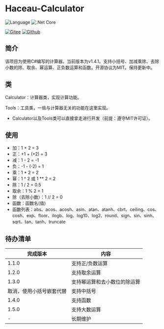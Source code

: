 Haceau-Calculator
=================
![Language](https://img.shields.io/badge/Language-C%23-blue.svg?style=flat-square) ![.Net Core](https://img.shields.io/badge/.Net&nbsp;Core-3.1-blue.svg?style=flat-square)

[![Gitee](https://img.shields.io/badge/Gitee-辰落火辉Haceau-red.svg?style=flat-square)](https://gitee.com/haceau/Haceau-Calculator)
[![Github](https://img.shields.io/badge/Github-HaceauZoac-blue.svg?style=flat-square)](https://github.com/Haceau-Zoac/Haceau-Calculator)

简介
---
该项目为使用C#编写的计算器。当前版本为v1.4.1。支持小括号、加减乘除、去除小数的除、取余、幂运算、正负数运算和函数。开源协议为MIT。保持更新中。

类
---
Calculator：计算器类，实现计算功能。

Tools：工具类，一些与计算器无关的功能在这里实现。

* Calculator以及Tools类可以直接拿走进行开发（前提：遵守MIT许可证）。

使用
---
* 加：1 + 2 = 3
* 正：+1 + (+2) = 3
* 减：1 - 2 = -1
* 负：-1 - (-2) = 1
* 乘：1 * 2 = 2
* 幂：1 ^ 2 或 1 ** 2 = 2
* 除：1 / 2 = 0.5
* 取余：1 % 2 = 1
* 除（去除小数）：1 // 2 = 0
* 函数：函数名(值)
* 函数列表：abs、acos、acosh、asin、atan、atanh、cbrt、ceiling、cos、cosh、exp、floor、ilogb、log、log10、log2、round、sign、sin、sinh、sqrt、tan、tanh、truncate

待办清单
------
|完成版本|内容|
|---|---|
|1.1.0|支持正/负数运算|
|1.2.0|支持取余运算|
|1.3.0|支持幂运算和去小数位的除运算|
|取消，使用小括号嵌套代替|支持中括号|
|1.4.0|支持函数|
|1.5.0|支持大数运算|
|-|长期维护|